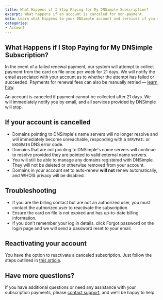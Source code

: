```yaml
---
title: What Happens if I Stop Paying for My DNSimple Subscription?
excerpt: What happens if an account is canceled for non-payment.
meta: Learn what happens to your DNSimple account and services if you stop paying. Understand the implications and steps to take for a smooth transition.
categories:
- Account
---
```


## What Happens if I Stop Paying for My DNSimple Subscription?

In the event of a failed renewal payment, our system will attempt to collect payment from the card on file once per week for 21 days. We will notify the email associated with your account as to whether the attempt has failed or succeeded. Payments for renewal fees can also be manually retried — [learn how](/articles/account-invoice-history#retrying).

An account is canceled if payment cannot be collected after 21 days. We will immediately notify you by email, and all services provided by DNSimple will stop.

## If your account is cancelled 

- Domains pointing to DNSimple's name servers will no longer resolve and will immediately become unreachable, responding with a `SERVFAIL` or `NXDOMAIN` DNS error code.
- Domains that are not pointing to DNSimple's name servers will continue to resolve provided they are pointed to valid external name servers.
- You will still be able to manage any domains registered with DNSimple. They will not be deleted or otherwise removed from your account.
- Domains in your account set to auto-renew **will not** renew automatically, and WHOIS privacy will be disabled.

## Troubleshooting

- If you are the billing contact but are not an authorized user, you must contact the authorized user to reactivate the subscription.
- Ensure the card on file is not expired and has up-to-date billing information.
- If you don't remember your log in details, click Forgot password on the login page and we will send a password reset to your email. 

## Reactivating your account

You have the option to reactivate a canceled subscription. Just follow the steps outlined in [this article](/articles/reactivate-subscription).

## Have more questions?

If you have additional questions or need any assistance with your subscription payments, please [contact support](https://dnsimple.com/feedback), and we'll be happy to help. 
